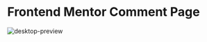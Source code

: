 # Frontend Mentor Comment Page

![desktop-preview](https://user-images.githubusercontent.com/83912461/235309928-e18aba59-530d-4cda-8658-20ce6c494971.jpg)
